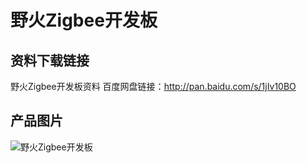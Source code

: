 # 野火Zigbee开发板

## 资料下载链接
野火Zigbee开发板资料
百度网盘链接：http://pan.baidu.com/s/1jIv10BO


## 产品图片
![野火Zigbee开发板](https://raw.githubusercontent.com/wiki/Embdefire/products/images/旧产品/野火Zigbee开发板.jpg)
